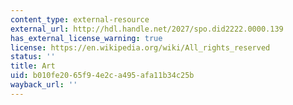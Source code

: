 ```yaml
---
content_type: external-resource
external_url: http://hdl.handle.net/2027/spo.did2222.0000.139
has_external_license_warning: true
license: https://en.wikipedia.org/wiki/All_rights_reserved
status: ''
title: Art
uid: b010fe20-65f9-4e2c-a495-afa11b34c25b
wayback_url: ''
---
```

